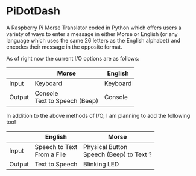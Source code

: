 # PiDotDash 
A Raspberry Pi Morse Translator coded in Python which offers users a variety of ways to enter a message in either Morse or English (or any language which uses the same 26 letters as the English alphabet) and encodes their message in the opposite format.

As of right now the current I/O options are as follows:

|  | Morse | English |
| --- | --- | --- |
| Input | Keyboard | Keyboard |
| Output | Console <br> Text to Speech (Beep) | Console | 

In addition to the above methods of I/O, I am planning to add the following too!

|  | English | Morse |
| --- | --- | --- |
| Input | Speech to Text <br> From a File | Physical Button <br> Speech (Beep) to Text ? |
| Output | Text to Speech | Blinking LED | 

